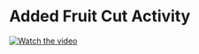 # Added Fruit Cut Activity

[![Watch the video](https://img.youtube.com/vi/FIWrodm5daI/maxresdefault.jpg)](https://www.youtube.com/watch?v=FIWrodm5daI)
